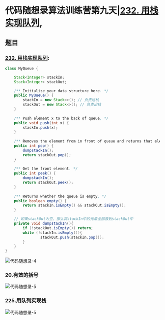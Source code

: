 # 代码随想录算法训练营第九天|[232. 用栈实现队列](https://leetcode.cn/problems/implement-queue-using-stacks/),

## 题目

### [232. 用栈实现队列](https://leetcode.cn/problems/implement-queue-using-stacks/):

```java
class MyQueue {

    Stack<Integer> stackIn;
    Stack<Integer> stackOut;

    /** Initialize your data structure here. */
    public MyQueue() {
        stackIn = new Stack<>(); // 负责进栈
        stackOut = new Stack<>(); // 负责出栈
    }
    
    /** Push element x to the back of queue. */
    public void push(int x) {
        stackIn.push(x);
    }
    
    /** Removes the element from in front of queue and returns that element. */
    public int pop() {    
        dumpstackIn();
        return stackOut.pop();
    }
    
    /** Get the front element. */
    public int peek() {
        dumpstackIn();
        return stackOut.peek();
    }
    
    /** Returns whether the queue is empty. */
    public boolean empty() {
        return stackIn.isEmpty() && stackOut.isEmpty();
    }

    // 如果stackOut为空，那么将stackIn中的元素全部放到stackOut中
    private void dumpstackIn(){
        if (!stackOut.isEmpty()) return; 
        while (!stackIn.isEmpty()){
                stackOut.push(stackIn.pop());
        }
    }
}
```

![代码随想录-4](/Users/zzp/Downloads/代码随想录-4.jpg)

### 20.有效的括号

![代码随想录-5](/Users/zzp/Downloads/代码随想录-6.jpg)

### 225.用队列实现栈

![代码随想录-5](/Users/zzp/Downloads/代码随想录-5.jpg)
